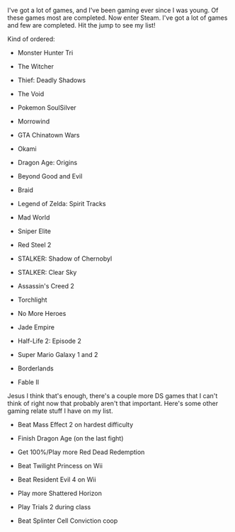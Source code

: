 

I've got a lot of games, and I've been gaming ever since I was young. Of these games most are completed. Now enter Steam. I've got a lot of games and few are completed. Hit the jump to see my list!



Kind of ordered:



*   Monster Hunter Tri

*   The Witcher

*   Thief: Deadly Shadows

*   The Void

*   Pokemon SoulSilver

*   Morrowind

*   GTA Chinatown Wars

*   Okami

*   Dragon Age: Origins

*   Beyond Good and Evil

*   Braid

*   Legend of Zelda: Spirit Tracks

*   Mad World

*   Sniper Elite

*   Red Steel 2

*   STALKER: Shadow of Chernobyl

*   STALKER: Clear Sky

*   Assassin's Creed 2

*   Torchlight

*   No More Heroes

*   Jade Empire

*   Half-Life 2: Episode 2

*   Super Mario Galaxy 1 and 2

*   Borderlands

*   Fable II



Jesus I think that's enough, there's a couple more DS games that I can't think of right now that probably aren't that important. Here's some other gaming relate stuff I have on my list.



*   Beat Mass Effect 2 on hardest difficulty

*   Finish Dragon Age (on the last fight)

*   Get 100%/Play more Red Dead Redemption

*   Beat Twilight Princess on Wii

*   Beat Resident Evil 4 on Wii

*   Play more Shattered Horizon

*   Play Trials 2 during class

*   Beat Splinter Cell Conviction coop

 





 
